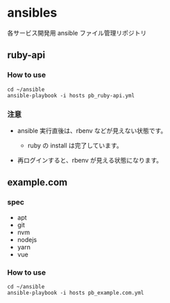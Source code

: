 # ansibles
各サービス開発用 ansible ファイル管理リポジトリ


## ruby-api

### How to use
```shell
cd ~/ansible 
ansible-playbook -i hosts pb_ruby-api.yml
```

### 注意
* ansible 実行直後は、rbenv などが見えない状態です。
  * ruby の install は完了しています。

* 再ログインすると、rbenv が見える状態になります。


## example.com

### spec
* apt
* git
* nvm
* nodejs
* yarn
* vue

### How to use
```shell
cd ~/ansible 
ansible-playbook -i hosts pb_example.com.yml
```

